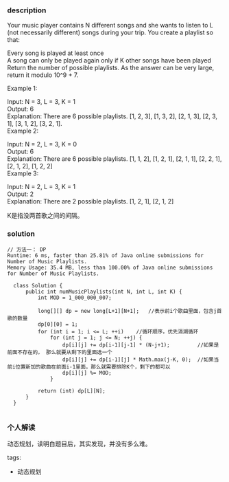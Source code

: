 ### description    
  Your music player contains N different songs and she wants to listen to L (not necessarily different) songs during your trip.  You create a playlist so that:  
    
  Every song is played at least once  
  A song can only be played again only if K other songs have been played  
  Return the number of possible playlists.  As the answer can be very large, return it modulo 10^9 + 7.  
    
     
    
  Example 1:  
    
  Input: N = 3, L = 3, K = 1  
  Output: 6  
  Explanation: There are 6 possible playlists. [1, 2, 3], [1, 3, 2], [2, 1, 3], [2, 3, 1], [3, 1, 2], [3, 2, 1].  
  Example 2:  
    
  Input: N = 2, L = 3, K = 0  
  Output: 6  
  Explanation: There are 6 possible playlists. [1, 1, 2], [1, 2, 1], [2, 1, 1], [2, 2, 1], [2, 1, 2], [1, 2, 2]  
  Example 3:  
    
  Input: N = 2, L = 3, K = 1  
  Output: 2  
  Explanation: There are 2 possible playlists. [1, 2, 1], [2, 1, 2]  
    
  K是指没两首歌之间的间隔。  
     
### solution    
```    
// 方法一： DP  
Runtime: 6 ms, faster than 25.81% of Java online submissions for Number of Music Playlists.  
Memory Usage: 35.4 MB, less than 100.00% of Java online submissions for Number of Music Playlists.  
  
  class Solution {  
      public int numMusicPlaylists(int N, int L, int K) {  
          int MOD = 1_000_000_007;  
    
          long[][] dp = new long[L+1][N+1];   //表示前i个歌曲里面，包含j首歌的数量  
          dp[0][0] = 1;  
          for (int i = 1; i <= L; ++i)    //循环顺序，优先滆湖循环  
              for (int j = 1; j <= N; ++j) {  
                  dp[i][j] += dp[i-1][j-1] * (N-j+1);         //如果是前面不存在的， 那么就要从剩下的里面选一个  
                  dp[i][j] += dp[i-1][j] * Math.max(j-K, 0);  //如果当前i位置新加的歌曲在前面i-1里面，那么就需要排除K个，剩下的都可以  
                  dp[i][j] %= MOD;  
              }  
    
          return (int) dp[L][N];  
      }  
  }  
     
```    
    
### 个人解读    
  动态规划，读明白题目后，其实发现，并没有多么难。  
    
tags:    
  -  动态规划  
